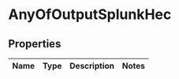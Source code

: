 # AnyOfOutputSplunkHec

## Properties
Name | Type | Description | Notes
------------ | ------------- | ------------- | -------------
